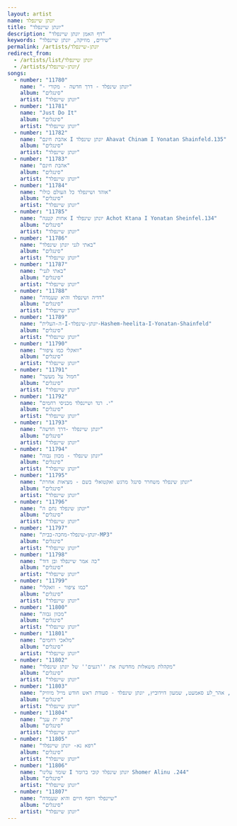 ```yaml
---
layout: artist
name: יונתן שיינפלד
title: "יונתן שיינפלד"
description: "דף האמן יונתן שיינפלד"
keywords: "שירים, מוזיקה, יונתן שיינפלד"
permalink: /artists/יונתן-שיינפלד
redirect_from:
  - /artists/list/יונתן שיינפלד
  - /artists/יונתן-שיינפלד/
songs:
  - number: "11780"
    name: "- יונתן שינפלד - דרך חדשה - מקורי"
    album: "סינגלים"
    artist: "יונתן שיינפלד"
  - number: "11781"
    name: "Just Do It"
    album: "סינגלים"
    artist: "יונתן שיינפלד"
  - number: "11782"
    name: "אהבת חינם I יונתן שינפלד Ahavat Chinam I Yonatan Shainfeld.135"
    album: "סינגלים"
    artist: "יונתן שיינפלד"
  - number: "11783"
    name: "אהבת חינם"
    album: "סינגלים"
    artist: "יונתן שיינפלד"
  - number: "11784"
    name: "אוהד ושיינפלד כל העולם כולו"
    album: "סינגלים"
    artist: "יונתן שיינפלד"
  - number: "11785"
    name: "אחות קטנה I יונתן שינפלד Achot Ktana I Yonatan Sheinfel.134"
    album: "סינגלים"
    artist: "יונתן שיינפלד"
  - number: "11786"
    name: "באתי לגני יונתן שינפלד"
    album: "סינגלים"
    artist: "יונתן שיינפלד"
  - number: "11787"
    name: "באתי לגני"
    album: "סינגלים"
    artist: "יונתן שיינפלד"
  - number: "11788"
    name: "דדיה ושינפלד והיא שעמדה"
    album: "סינגלים"
    artist: "יונתן שיינפלד"
  - number: "11789"
    name: "ה-העלית-I-יונתן-שינפלד-Hashem-heelita-I-Yonatan-Shainfeld"
    album: "סינגלים"
    artist: "יונתן שיינפלד"
  - number: "11790"
    name: "וואקלי כמו ציפור"
    album: "סינגלים"
    artist: "יונתן שיינפלד"
  - number: "11791"
    name: "חמול על מעשך"
    album: "סינגלים"
    artist: "יונתן שיינפלד"
  - number: "11792"
    name: "י. רנד ושיינפלד מכניסי רחמים"
    album: "סינגלים"
    artist: "יונתן שיינפלד"
  - number: "11793"
    name: "יונתן שיינפלד -דרך חדשה"
    album: "סינגלים"
    artist: "יונתן שיינפלד"
  - number: "11794"
    name: "יונתן שינפלד - מכוון גבוה"
    album: "סינגלים"
    artist: "יונתן שיינפלד"
  - number: "11795"
    name: "יונתן שינפלד משחרר סינגל מרגש ואקטואלי בשם - מציאות אחרת"
    album: "סינגלים"
    artist: "יונתן שיינפלד"
  - number: "11796"
    name: "יונתן שינפלד נחם ה"
    album: "סינגלים"
    artist: "יונתן שיינפלד"
  - number: "11797"
    name: "יונתן-שינפלד-מחכה-בבית-MP3"
    album: "סינגלים"
    artist: "יונתן שיינפלד"
  - number: "11798"
    name: "כה אמר שיינפלד ובן דוד"
    album: "סינגלים"
    artist: "יונתן שיינפלד"
  - number: "11799"
    name: "כמו ציפור - וואקלי"
    album: "סינגלים"
    artist: "יונתן שיינפלד"
  - number: "11800"
    name: "מכוון גבוה"
    album: "סינגלים"
    artist: "יונתן שיינפלד"
  - number: "11801"
    name: "מלאכי רחמים"
    album: "סינגלים"
    artist: "יונתן שיינפלד"
  - number: "11802"
    name: "מקהלת משאלות מחדשת את ''רגעים'' של יונתן שינפלד"
    album: "סינגלים"
    artist: "יונתן שיינפלד"
  - number: "11803"
    name: "עקיבא גרומן, אהר_לע סאמעט, שמעון דוידוביץ, יונתן שינפלד - סעודת ראש חודש מייל מיוזיק"
    album: "סינגלים"
    artist: "יונתן שיינפלד"
  - number: "11804"
    name: "פרוק ית ענך"
    album: "סינגלים"
    artist: "יונתן שיינפלד"
  - number: "11805"
    name: "רפא נא- יונתן שיינפלד"
    album: "סינגלים"
    artist: "יונתן שיינפלד"
  - number: "11806"
    name: "שומר עלינו I יונתן שינפלד קובי ברומר Shomer Alinu .244"
    album: "סינגלים"
    artist: "יונתן שיינפלד"
  - number: "11807"
    name: "שיינפלד ויוסף חיים והיא שעמדה"
    album: "סינגלים"
    artist: "יונתן שיינפלד"
---
```

